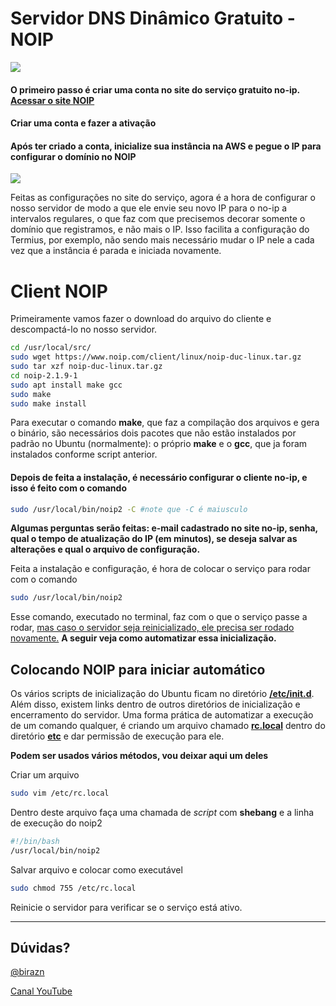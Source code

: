 # Servidor DNS Dinâmico Gratuito - NOIP

![](/home/birazn/Dropbox/IFSP-Votuporanga/Aulas/Superior/IDS-IFSPVTP/img/noip.png)

#### O primeiro passo é criar uma conta no site do serviço gratuito no-ip. [Acessar o site NOIP](https://www.noip.com/)

#### Criar uma conta e fazer a ativação

#### Após ter criado a conta, inicialize sua instância na AWS e pegue o IP para configurar o domínio no NOIP

![](/home/birazn/Dropbox/IFSP-Votuporanga/Aulas/Superior/IDS-IFSPVTP/img/noip-host.png)

Feitas as configurações no site do serviço, agora é a hora de configurar o nosso servidor de modo a que ele envie seu novo IP para o no-ip a intervalos regulares, o que faz com que precisemos decorar somente o domínio que registramos, e não mais o IP.
Isso facilita a configuração do Termius, por exemplo, não sendo mais necessário mudar o IP nele a cada vez que a instância é parada e iniciada novamente.

# Client NOIP

Primeiramente vamos fazer o download do arquivo do cliente e descompactá-lo no nosso servidor.

```bash
cd /usr/local/src/
sudo wget https://www.noip.com/client/linux/noip-duc-linux.tar.gz
sudo tar xzf noip-duc-linux.tar.gz
cd noip-2.1.9-1
sudo apt install make gcc
sudo make
sudo make install
```

Para executar o comando **make**, que faz a compilação dos arquivos e gera o binário, são necessários dois pacotes que não estão instalados por padrão no Ubuntu (normalmente): o próprio **make** e o **gcc**, que ja foram instalados conforme script anterior.

#### Depois de feita a instalação, é necessário configurar o cliente no-ip, e isso é feito com o comando 

```bash
sudo /usr/local/bin/noip2 -C #note que -C é maiusculo 
```

**Algumas perguntas serão feitas: e-mail cadastrado no site no-ip, senha, qual o tempo de atualização do IP (em minutos), se deseja salvar as alterações e qual o arquivo de configuração.**

Feita a instalação e configuração, é hora de colocar o serviço para rodar com o comando

```bash
sudo /usr/local/bin/noip2
```

Esse comando, executado no terminal, faz com o que o serviço passe a rodar, <u>mas caso o servidor seja reinicializado, ele precisa ser rodado novamente.</u> **A seguir veja como automatizar essa inicialização.**

## Colocando NOIP para iniciar automático

Os vários scripts de inicialização do Ubuntu ficam no diretório **<u>/etc/init.d</u>**. Além disso, existem links dentro de outros diretórios de inicialização e encerramento do servidor.
Uma forma prática de automatizar a execução de um comando qualquer, é criando um arquivo chamado **<u>rc.local</u>** dentro do diretório **<u>etc</u>** e dar permissão de execução para ele.

**Podem ser usados vários métodos, vou deixar aqui um deles**

Criar um arquivo

```bash
sudo vim /etc/rc.local
```

Dentro deste arquivo faça uma chamada de *script* com **shebang** e a linha de execução do noip2

```bash
#!/bin/bash
/usr/local/bin/noip2
```

Salvar arquivo e colocar como executável

```bash
sudo chmod 755 /etc/rc.local
```

Reinicie o servidor para verificar se o serviço está ativo.

------

## Dúvidas?

[@birazn](https://www.instagram.com/birazn)

[Canal YouTube](https://www.youtube.com/birazn)